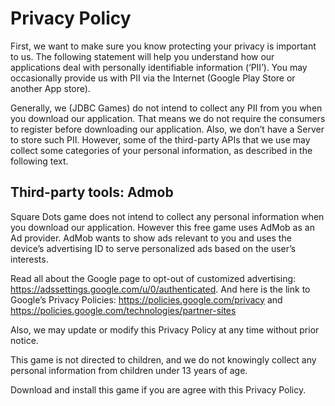 # Privacy Policy

First, we want to make sure you know protecting your privacy is important to us. The following statement will help you understand how our applications deal with personally identifiable information (‘PII’).
You may occasionally provide us with PII via the Internet (Google Play Store or another App store).

Generally, we (JDBC Games) do not intend to collect any PII from you when you download our application. 
That means we do not require the consumers to register before downloading our application. 
Also, we don’t have a Server to store such PII. However, some of the third-party APIs that we use may collect some categories of your personal information, as described in the following text.

## Third-party tools: Admob

Square Dots game does not intend to collect any personal information when you download our application. However this free game uses AdMob as an Ad provider.
AdMob wants to show ads relevant to you and uses the device’s advertising ID to serve personalized ads based on the user’s interests. 

Read all about the Google page to opt-out of customized advertising: https://adssettings.google.com/u/0/authenticated. 
And here is the link to Google’s Privacy Policies: https://policies.google.com/privacy and https://policies.google.com/technologies/partner-sites

Also, we may update or modify this Privacy Policy at any time without prior notice.

This game is not directed to children, and we do not knowingly collect any personal information from children under 13 years of age.

Download and install this game if you are agree with this Privacy Policy.

